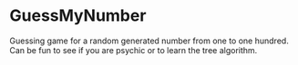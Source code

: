 # GuessMyNumber
Guessing game for a random generated number from one to one hundred.  Can be fun to see if you are psychic or to learn the tree algorithm.
